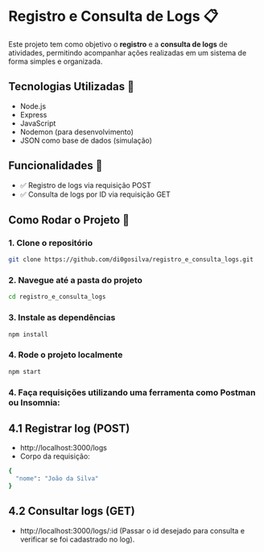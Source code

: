# Registro e Consulta de Logs 📋

Este projeto tem como objetivo o **registro** e a **consulta de logs** de atividades, permitindo acompanhar ações realizadas em um sistema de forma simples e organizada.

## Tecnologias Utilizadas 🔧

- Node.js
- Express
- JavaScript
- Nodemon (para desenvolvimento)
- JSON como base de dados (simulação)

## Funcionalidades 🚀 

- ✅ Registro de logs via requisição POST
- ✅ Consulta de logs por ID via requisição GET

## Como Rodar o Projeto 🔧

### 1. Clone o repositório

```bash
git clone https://github.com/di0gosilva/registro_e_consulta_logs.git
```

### 2. Navegue até a pasta do projeto

```bash
cd registro_e_consulta_logs
```

### 3. Instale as dependências

```bash
npm install
```

### 4. Rode o projeto localmente

```bash
npm start
```

### 4. Faça requisições utilizando uma ferramenta como Postman ou Insomnia:

## 4.1 Registrar log (POST)
- http://localhost:3000/logs
- Corpo da requisição:
```bash
{
  "nome": "João da Silva"
}
```
## 4.2 Consultar logs (GET)
- http://localhost:3000/logs/:id (Passar o id desejado para consulta e verificar se foi cadastrado no log).


